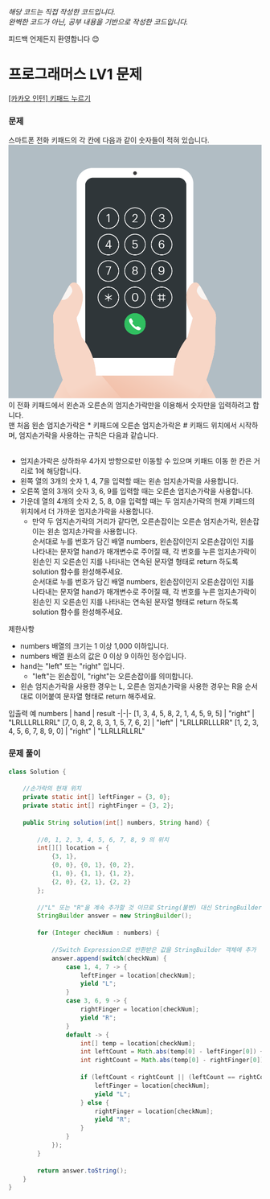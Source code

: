 *해당 코드는 직접 작성한 코드입니다.<br>
완벽한 코드가 아닌, 공부 내용을 기반으로 작성한 코드입니다.*

피드백 언제든지 환영합니다 😊
 
# 프로그래머스 LV1 문제<br>
[[카카오 인턴] 키패드 누르기](https://school.programmers.co.kr/learn/courses/30/lessons/67256)
<br>

### 문제
스마트폰 전화 키패드의 각 칸에 다음과 같이 숫자들이 적혀 있습니다.
![Alt text](kakao_phone1.png)
이 전화 키패드에서 왼손과 오른손의 엄지손가락만을 이용해서 숫자만을 입력하려고 합니다.<br>
맨 처음 왼손 엄지손가락은 * 키패드에 오른손 엄지손가락은 # 키패드 위치에서 시작하며, 엄지손가락을 사용하는 규칙은 다음과 같습니다.<br>
<br>
* 엄지손가락은 상하좌우 4가지 방향으로만 이동할 수 있으며 키패드 이동 한 칸은 거리로 1에 해당합니다.<br>
* 왼쪽 열의 3개의 숫자 1, 4, 7을 입력할 때는 왼손 엄지손가락을 사용합니다.<br>
* 오른쪽 열의 3개의 숫자 3, 6, 9를 입력할 때는 오른손 엄지손가락을 사용합니다.<br>
* 가운데 열의 4개의 숫자 2, 5, 8, 0을 입력할 때는 두 엄지손가락의 현재 키패드의 위치에서 더 가까운 엄지손가락을 사용합니다.<br>
  * 만약 두 엄지손가락의 거리가 같다면, 오른손잡이는 오른손 엄지손가락, 왼손잡이는 왼손 엄지손가락을 사용합니다.<br>
순서대로 누를 번호가 담긴 배열 numbers, 왼손잡이인지 오른손잡이인 지를 나타내는 문자열 hand가 매개변수로 주어질 때, 각 번호를 누른 엄지손가락이 왼손인 지 오른손인 지를 나타내는 연속된 문자열 형태로 return 하도록 solution 함수를 완성해주세요.<br>
순서대로 누를 번호가 담긴 배열 numbers, 왼손잡이인지 오른손잡이인 지를 나타내는 문자열 hand가 매개변수로 주어질 때, 각 번호를 누른 엄지손가락이 왼손인 지 오른손인 지를 나타내는 연속된 문자열 형태로 return 하도록 solution 함수를 완성해주세요.<br>

제한사항
* numbers 배열의 크기는 1 이상 1,000 이하입니다.<br>
* numbers 배열 원소의 값은 0 이상 9 이하인 정수입니다.<br>
* hand는 "left" 또는 "right" 입니다.<br>
  * "left"는 왼손잡이, "right"는 오른손잡이를 의미합니다.<br>
* 왼손 엄지손가락을 사용한 경우는 L, 오른손 엄지손가락을 사용한 경우는 R을 순서대로 이어붙여 문자열 형태로 return 해주세요.<br>

입출력 예
numbers | hand | result
-|-|-
[1, 3, 4, 5, 8, 2, 1, 4, 5, 9, 5] | "right"	| "LRLLLRLLRRL"
[7, 0, 8, 2, 8, 3, 1, 5, 7, 6, 2] | "left" | "LRLLRRLLLRR"
[1, 2, 3, 4, 5, 6, 7, 8, 9, 0] | "right" | "LLRLLRLLRL"



### 문제 풀이

```java
class Solution {

    //손가락의 현재 위치
    private static int[] leftFinger = {3, 0};
    private static int[] rightFinger = {3, 2};
    
    public String solution(int[] numbers, String hand) {
        
        //0, 1, 2, 3, 4, 5, 6, 7, 8, 9 의 위치
        int[][] location = {
            {3, 1}, 
            {0, 0}, {0, 1}, {0, 2}, 
            {1, 0}, {1, 1}, {1, 2}, 
            {2, 0}, {2, 1}, {2, 2}
        };

        //"L" 또는 "R"을 계속 추가할 것 이므로 String(불변) 대신 StringBuilder 이용 
        StringBuilder answer = new StringBuilder();

        for (Integer checkNum : numbers) {

            //Switch Expression으로 반환받은 값을 StringBuilder 객체에 추가
            answer.append(switch(checkNum) {
                case 1, 4, 7 -> { 
                    leftFinger = location[checkNum];
                    yield "L";
                }
                case 3, 6, 9 -> {
                    rightFinger = location[checkNum];
                    yield "R";
                }
                default -> {
                    int[] temp = location[checkNum];
                    int leftCount = Math.abs(temp[0] - leftFinger[0]) + Math.abs(temp[1] - leftFinger[1]);
                    int rightCount = Math.abs(temp[0] - rightFinger[0]) + Math.abs(temp[1] - rightFinger[1]);

                    if (leftCount < rightCount || (leftCount == rightCount && hand.equals("left"))) {
                        leftFinger = location[checkNum];
                        yield "L";
                    } else {
                        rightFinger = location[checkNum];
                        yield "R";
                    }
                }
            });
        }
        
        return answer.toString();
    }
}
```